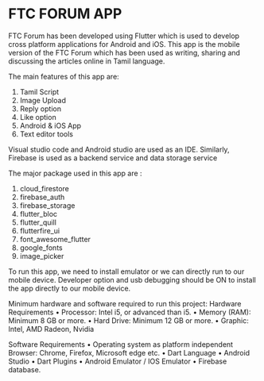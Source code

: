 
# FTC FORUM APP

FTC Forum has been developed using Flutter which is used to develop cross platform applications for Android and iOS. 
This app is the mobile version of the FTC Forum which has been used as writing, sharing and
discussing the articles online in Tamil language.

The main features of this app are:
1. Tamil Script
2. Image Upload
3. Reply option
4. Like option
5. Android & iOS App
6. Text editor tools


Visual studio code and Android studio are used as an IDE. Similarly, Firebase is used as a backend service and data storage service

The major package used in this app are : 

1. cloud_firestore
2. firebase_auth
3. firebase_storage
4. flutter_bloc
5. flutter_quill
6. flutterfire_ui
7. font_awesome_flutter
8. google_fonts
9. image_picker

To run this app, we need to install emulator or we can directly run to our mobile device. 
Developer option and usb debugging should be ON to install the app directly to our mobile device.

Minimum hardware and software required to run this project:
Hardware Requirements
• Processor: Intel i5, or advanced than i5.
• Memory (RAM): Minimum 8 GB or more.
• Hard Drive: Minimum 12 GB or more.
• Graphic: Intel, AMD Radeon, Nvidia

Software Requirements
• Operating system as platform independent
Browser: Chrome, Firefox, Microsoft edge etc.
• Dart Language
• Android Studio
• Dart Plugins
• Android Emulator / IOS Emulator
• Firebase database.
